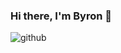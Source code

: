 ### Hi there, I'm Byron 👋

<!--
**jyronbones/jyronbones** is a ✨ _special_ ✨ repository because its `README.md` (this file) appears on your GitHub profile.

Here are some ideas to get you started:

- 🔭 I’m currently working on ...
- 🌱 I’m currently learning ...
- 👯 I’m looking to collaborate on ...
- 🤔 I’m looking for help with ...
- 💬 Ask me about ...
- 📫 How to reach me: ...
- 😄 Pronouns: ...
- ⚡ Fun fact: ...
![github](https://img.shields.io/badge/GitHub-000000?style=for-the-badge&logo=GitHub&logoColor=white)
-->
![github](https://img.shields.io/badge/LinkedIn-0077B5?style=for-the-badge&logo=linkedin&logoColor=white)
